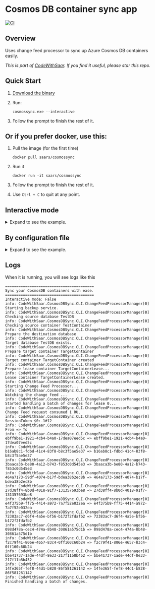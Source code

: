 # Cosmos DB container sync app
[![CI](https://github.com/xiaomi7732/CosmosSync/actions/workflows/ci.yml/badge.svg)](https://github.com/xiaomi7732/CosmosSync/actions/workflows/ci.yml)

## Overview

Uses change feed processor to sync up Azure Cosmos DB containers easily.

_This is part of [CodeWithSaar](https://github.com/xiaomi7732/CodeWithSaar). If you find it useful, please star this repo._

## Quick Start

1. [Download the binary](https://github.com/xiaomi7732/CosmosSync/releases)
1. Run:

    ```shell
    cosmossync.exe --interactive
    ```

1. Follow the prompt to finish the rest of it.

## Or if you prefer docker, use this:

1. Pull the image (for the first time)

    ```shell
    docker pull saars/cosmossync
    ```

1. Run it

    ```shell
    docker run -it saars/cosmossync
    ```

1. Follow the prompt to finish the rest of it.

1. Use `Ctrl + C` to quit at any point.

## Interactive mode

<details>
<summary>Expand to see the example.</summary>

Use command line parameter `--interactive`/`-i` to run it in interactive mode, where the database and container information will be gathered line by line.

```shell
PS D:\Tools>.\cosmossync.exe -i
========================================
Sync your CosmosDB containers with ease.
========================================
Interactive mode: True
Let's start with Source DB:
Source DB connection string:
```

Notices: CLI in docker container runs in interactive mode by default.

</details>

## By configuration file

<details>
<summary>Expand to see the example.</summary>

## Usage

1. Go to the binary folder.

2. Update `appesettings.json`, for example, update the values accordingly:

    ```jsonc
    {
        "SourceCosmosDB": {
            "ConnectionString": "Source DB Connection string",
            "DatabaseId": "Source Database Name"
        },
        "DestCosmosDB": {
            "ConnectionString": "Target DB Connection string",
            "DatabaseId": "Target Database Name"
        },
        "BackupOptions": {
            "SourceContainerName": "SourceContainerName",
            "DestContainerName": "TargetContainerName",
            "DestContainerPartitionKeyPath": "/id",
            "LeaseContainerName": "LeaseContainerName"
        }
    }
    ```

1. Run the app:

    ```shell
    ./cosmossync.exe
    ```

</details>

## Logs

When it is running, you will see logs like this

```shell
========================================
Sync your CosmosDB containers with ease.
========================================
Interactive mode: False
info: CodeWithSaar.CosmosDBSync.CLI.ChangeFeedProcessorManager[0] Starting backup service.
info: CodeWithSaar.CosmosDBSync.CLI.ChangeFeedProcessorManager[0] Checking source database TestDB
info: CodeWithSaar.CosmosDBSync.CLI.ChangeFeedProcessorManager[0] Checking source container TestContainer
info: CodeWithSaar.CosmosDBSync.CLI.ChangeFeedProcessorManager[0] Prepare the destination database
info: CodeWithSaar.CosmosDBSync.CLI.ChangeFeedProcessorManager[0] Target database TestDB exists.
info: CodeWithSaar.CosmosDBSync.CLI.ChangeFeedProcessorManager[0] Prepare target container TargetContainer
info: CodeWithSaar.CosmosDBSync.CLI.ChangeFeedProcessorManager[0] Target container TargetContainer created
info: CodeWithSaar.CosmosDBSync.CLI.ChangeFeedProcessorManager[0] Prepare lease container TargetContainerLease...
info: CodeWithSaar.CosmosDBSync.CLI.ChangeFeedProcessorManager[0] Lease container TargetContainerLease created.
info: CodeWithSaar.CosmosDBSync.CLI.ChangeFeedProcessorManager[0] Starting Change Feed Processor...
info: CodeWithSaar.CosmosDBSync.CLI.ChangeFeedProcessorManager[0] Watching the change feed ...
info: CodeWithSaar.CosmosDBSync.CLI.ChangeFeedProcessorManager[0] Started handling a batch of changes for lease 0...
info: CodeWithSaar.CosmosDBSync.CLI.ChangeFeedProcessorManager[0] Change Feed request consumed 1 RU.
info: CodeWithSaar.CosmosDBSync.CLI.ChangeFeedProcessorManager[0] SessionToken $0:-1#12
info: CodeWithSaar.CosmosDBSync.CLI.ChangeFeedProcessorManager[0]                                     From => To
info: CodeWithSaar.CosmosDBSync.CLI.ChangeFeedProcessorManager[0]     ebff9be1-1921-4cb4-b4a0-17dea07eed5c => ebff9be1-1921-4cb4-b4a0-17dea07eed5c
info: CodeWithSaar.CosmosDBSync.CLI.ChangeFeedProcessorManager[0]     b16ab8c1-fdbd-41c4-83f8-b8c3f5ae5e37 => b16ab8c1-fdbd-41c4-83f8-b8c3f5ae5e37
info: CodeWithSaar.CosmosDBSync.CLI.ChangeFeedProcessorManager[0]     3baaca3b-be80-4a12-b743-f853c0d545e3 => 3baaca3b-be80-4a12-b743-f853c0d545e3
info: CodeWithSaar.CosmosDBSync.CLI.ChangeFeedProcessorManager[0]     464a7173-59df-4074-b17f-bdea38b2ec8b => 464a7173-59df-4074-b17f-bdea38b2ec8b
info: CodeWithSaar.CosmosDBSync.CLI.ChangeFeedProcessorManager[0]     27d38ff4-8b0d-4018-91f7-131357693be8 => 27d38ff4-8b0d-4018-91f7-131357693be8
info: CodeWithSaar.CosmosDBSync.CLI.ChangeFeedProcessorManager[0]     e4f375b9-ff75-4414-a972-7a7f52e032ea => e4f375b9-ff75-4414-a972-7a7f52e032ea
info: CodeWithSaar.CosmosDBSync.CLI.ChangeFeedProcessorManager[0]     72383ac7-d6f4-4a5e-bf56-b172f2fdafb2 => 72383ac7-d6f4-4a5e-bf56-b172f2fdafb2
info: CodeWithSaar.CosmosDBSync.CLI.ChangeFeedProcessorManager[0]     098d478a-cec4-474a-8b48-30861a575d1b => 098d478a-cec4-474a-8b48-30861a575d1b
info: CodeWithSaar.CosmosDBSync.CLI.ChangeFeedProcessorManager[0]     f2c79f41-806e-4657-83c4-0ff160c60b24 => f2c79f41-806e-4657-83c4-0ff160c60b24
info: CodeWithSaar.CosmosDBSync.CLI.ChangeFeedProcessorManager[0]     bbe41737-1ade-44df-8e33-217f11b8b452 => bbe41737-1ade-44df-8e33-217f11b8b452
info: CodeWithSaar.CosmosDBSync.CLI.ChangeFeedProcessorManager[0]     14fe365f-fef8-44d1-b828-86f581261142 => 14fe365f-fef8-44d1-b828-86f581261142
info: CodeWithSaar.CosmosDBSync.CLI.ChangeFeedProcessorManager[0] Finished handling a batch of changes.
```
